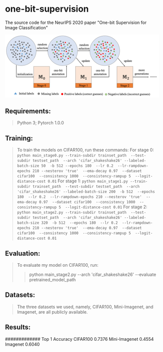 # one-bit-supervision
The source code for the NeurIPS 2020 paper "One-bit Supervision for Image Classification"

![Image Text](https://github.com/huhengtong/one-bit-supervision/raw/main/framework.png)  

Requirements:
---------------------------------
>Python 3; Pytorch 1.0.0
  
Training:
-----------------------------------
>To train the models on CIFAR100, run these commands:
    For stage 0: 
    ```
    python main_stage0.py --train-subdir trainset_path  --test-subdir testset_path  --arch 'cifar_shakeshake26' --labeled-batch-size 50  -b 512 --epochs 180  --lr 0.2  --lr-rampdown-epochs 210 --nesterov 'true'  --ema-decay 0.97  --dataset cifar100  --consistency 1000  --consistency-rampup 5  --logit-distance-cost 0.01
    ```
    For stage 1: 
    ```
    python main_stage1.py --train-subdir trainset_path  --test-subdir testset_path  --arch 'cifar_shakeshake26' --labeled-batch-size 200  -b 512  --epochs 180  --lr 0.2  --lr-rampdown-epochs 210 --nesterov 'true'  --ema-decay 0.97  --dataset cifar100  --consistency 1000  --consistency-rampup 5  --logit-distance-cost 0.01
    ```
    For stage 2:
    ```
    python main_stage2.py --train-subdir trainset_path  --test-subdir testset_path  --arch 'cifar_shakeshake26' --labeled-batch-size 320  -b 512  --epochs 180  --lr 0.2  --lr-rampdown-epochs 210 --nesterov 'true'  --ema-decay 0.97  --dataset cifar100  --consistency 1000  --consistency-rampup 5  --logit-distance-cost 0.01
    ```

Evaluation:
---------------------------------
>To evaluate my model on CIFAR100, run:
>>    python main_stage2.py --arch 'cifar_shakeshake26'  --evaluate pretrained_model_path

Datasets:
-------------------------------
>The three datasets we used, namely, CIFAR100, Mini-Imagenet, and Imagenet, are all publicly available.
  
Results:
----------------------------------
#############  Top 1 Accuracy
CIFAR100       0.7376
Mini-Imagenet  0.4554
Imagenet       0.6040
